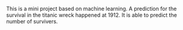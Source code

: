 This is a mini project based on machine learning.
A prediction for the survival in the titanic wreck happened at 1912.
It is able to predict the number of survivers.
